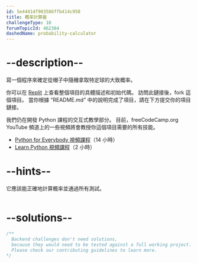 ```yaml
---
id: 5e44414f903586ffb414c950
title: 概率計算器
challengeType: 10
forumTopicId: 462364
dashedName: probability-calculator
---
```


# --description--

寫一個程序來確定從帽子中隨機拿取特定球的大致概率。

你可以在 [Replit](https://replit.com/github/freeCodeCamp/boilerplate-probability-calculator) 上查看整個項目的具體描述和初始代碼。 訪問此鏈接後，fork 這個項目。 當你根據 “README.md” 中的說明完成了項目，請在下方提交你的項目鏈接。

我們仍在開發 Python 課程的交互式教學部分。 目前，freeCodeCamp.org YouTube 頻道上的一些視頻將會教授你這個項目需要的所有技能。

<ul>
  <li>
    <a href='https://www.freecodecamp.org/news/python-for-everybody/'>Python for Everybody 視頻課程</a>（14 小時）
  </li>
  <li>
    <a href='https://www.freecodecamp.org/news/learn-python-basics-in-depth-video-course/'>Learn Python 視頻課程</a>（2 小時）
  </li>
</ul>

# --hints--

它應該能正確地計算概率並通過所有測試。

```js

```

# --solutions--

```js
/**
  Backend challenges don't need solutions,
  because they would need to be tested against a full working project.
  Please check our contributing guidelines to learn more.
*/
```
